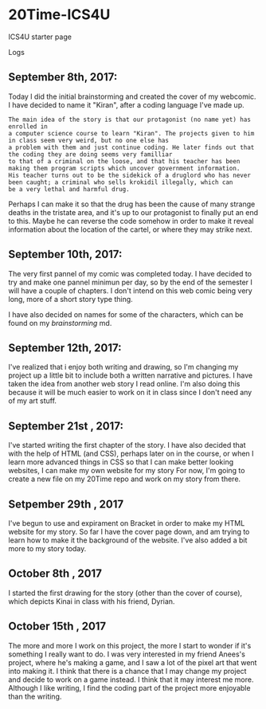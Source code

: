 # 20Time-ICS4U
ICS4U starter page

Logs

September 8th, 2017:
------------------------------------------------------------------------------------------------------------------------------------------
  Today I did the initial brainstorming and created the cover of my webcomic. I have decided to name it "Kiran",
  after a coding language I've made up.
  
    The main idea of the story is that our protagonist (no name yet) has enrolled in
    a computer science course to learn "Kiran". The projects given to him in class seem very weird, but no one else has
    a problem with them and just continue coding. He later finds out that the coding they are doing seems very familliar
    to that of a criminal on the loose, and that his teacher has been making them program scripts which uncover government information.
    His teacher turns out to be the sidekick of a druglord who has never been caught; a criminal who sells krokidil illegally, which can
    be a very lethal and harmful drug. 
    
  Perhaps I can make it so that the drug has been the cause of many strange deaths in the tristate area, and it's up to our protagonist
  to finally put an end to this. Maybe he can reverse the code somehow in order to make it reveal information about the location of
  the cartel, or where they may strike next.

September 10th, 2017:
------------------------------------------------------------------------------------------------------------------------------------------
  The very first pannel of my comic was completed today. I have decided to try and make one pannel minimun per day, so by the end of the
  semester I will have a couple of chapters. I don't intend on this web comic being very long, more of a short story type thing.
   
  I have also decided on names for some of the characters, which can be found on my *brainstorming* md.
   
September 12th, 2017:
------------------------------------------------------------------------------------------------------------------------------------------
  I've realized that i enjoy both writing and drawing, so I'm changing my project up a little bit to include both a written narrative and pictures. I have taken the idea from another web story I read online. I'm also doing this because it will be much easier to work on it in class since I don't need any of my art stuff.
  
September 21st , 2017:
------------------------------------------------------------------------------------------------------------------------------------------
I've started writing the first chapter of the story. I have also decided that with the help of HTML (and CSS), perhaps later on in the course, or when I learn more advanced things in CSS so that I can make better looking websites, I can make my own website for my story For now, I'm going to create a new file on my 20Time repo and work on my story from there.

Setpember 29th , 2017
------------------------------------------------------------------------------------------------------------------------------------------
I've begun to use and expirament on Bracket in order to make my HTML website for my story. So far I have the cover page down, and am trying to learn how to make it the background of the website. I've also added a bit more to my story today.

October 8th , 2017
------------------------------------------------------------------------------------------------------------------------------------------
I started the first drawing for the story (other than the cover of course), which depicts Kinai in class with his friend, Dyrian.

October 15th , 2017
------------------------------------------------------------------------------------------------------------------------------------------
The more and more I work on this project, the more I start to wonder if it's something I really want to do. I was very interested in my friend Anees's project, where he's making a game, and I saw a lot of the pixel art that went into making it. I think that there is a chance that I may change my project and decide to work on a game instead. I think that it may interest me more. Although I like writing, I find the coding part of the project more enjoyable than the writing.
